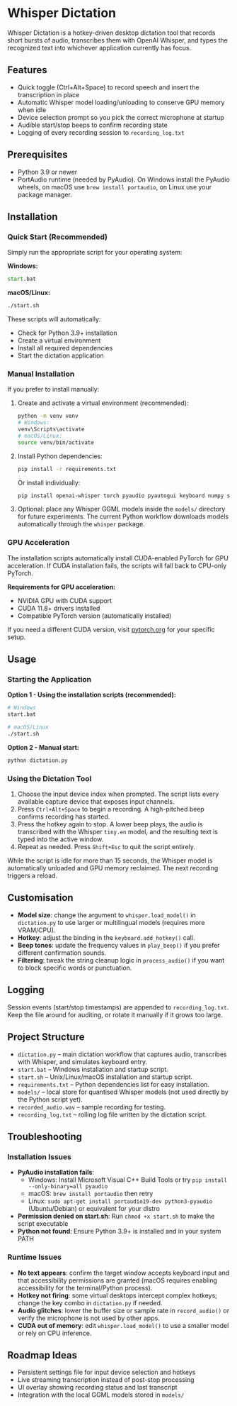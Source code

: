 # Whisper Dictation

Whisper Dictation is a hotkey-driven desktop dictation tool that records short bursts of audio, transcribes them with OpenAI Whisper, and types the recognized text into whichever application currently has focus.

## Features
- Quick toggle (Ctrl+Alt+Space) to record speech and insert the transcription in place
- Automatic Whisper model loading/unloading to conserve GPU memory when idle
- Device selection prompt so you pick the correct microphone at startup
- Audible start/stop beeps to confirm recording state
- Logging of every recording session to `recording_log.txt`

## Prerequisites
- Python 3.9 or newer
- PortAudio runtime (needed by PyAudio). On Windows install the PyAudio wheels, on macOS use `brew install portaudio`, on Linux use your package manager.

## Installation

### Quick Start (Recommended)
Simply run the appropriate script for your operating system:

**Windows:**
```cmd
start.bat
```

**macOS/Linux:**
```bash
./start.sh
```

These scripts will automatically:
- Check for Python 3.9+ installation
- Create a virtual environment
- Install all required dependencies
- Start the dictation application

### Manual Installation
If you prefer to install manually:

1. Create and activate a virtual environment (recommended):
   ```bash
   python -m venv venv
   # Windows:
   venv\Scripts\activate
   # macOS/Linux:
   source venv/bin/activate
   ```

2. Install Python dependencies:
   ```bash
   pip install -r requirements.txt
   ```
   
   Or install individually:
   ```bash
   pip install openai-whisper torch pyaudio pyautogui keyboard numpy simpleaudio pyperclip
   ```

3. Optional: place any Whisper GGML models inside the `models/` directory for future experiments. The current Python workflow downloads models automatically through the `whisper` package.

### GPU Acceleration
The installation scripts automatically install CUDA-enabled PyTorch for GPU acceleration. If CUDA installation fails, the scripts will fall back to CPU-only PyTorch.

**Requirements for GPU acceleration:**
- NVIDIA GPU with CUDA support
- CUDA 11.8+ drivers installed
- Compatible PyTorch version (automatically installed)

If you need a different CUDA version, visit [pytorch.org](https://pytorch.org/get-started/locally/) for your specific setup.

## Usage

### Starting the Application
**Option 1 - Using the installation scripts (recommended):**
```bash
# Windows
start.bat

# macOS/Linux
./start.sh
```

**Option 2 - Manual start:**
```bash
python dictation.py
```

### Using the Dictation Tool
1. Choose the input device index when prompted. The script lists every available capture device that exposes input channels.
2. Press `Ctrl+Alt+Space` to begin a recording. A high-pitched beep confirms recording has started.
3. Press the hotkey again to stop. A lower beep plays, the audio is transcribed with the Whisper `tiny.en` model, and the resulting text is typed into the active window.
4. Repeat as needed. Press `Shift+Esc` to quit the script entirely.

While the script is idle for more than 15 seconds, the Whisper model is automatically unloaded and GPU memory reclaimed. The next recording triggers a reload.

## Customisation
- **Model size**: change the argument to `whisper.load_model()` in `dictation.py` to use larger or multilingual models (requires more VRAM/CPU).
- **Hotkey**: adjust the binding in the `keyboard.add_hotkey()` call.
- **Beep tones**: update the frequency values in `play_beep()` if you prefer different confirmation sounds.
- **Filtering**: tweak the string cleanup logic in `process_audio()` if you want to block specific words or punctuation.

## Logging
Session events (start/stop timestamps) are appended to `recording_log.txt`. Keep the file around for auditing, or rotate it manually if it grows too large.

## Project Structure
- `dictation.py` – main dictation workflow that captures audio, transcribes with Whisper, and simulates keyboard entry.
- `start.bat` – Windows installation and startup script.
- `start.sh` – Unix/Linux/macOS installation and startup script.
- `requirements.txt` – Python dependencies list for easy installation.
- `models/` – local store for quantised Whisper models (not used directly by the Python script yet).
- `recorded_audio.wav` – sample recording for testing.
- `recording_log.txt` – rolling log file written by the dictation script.

## Troubleshooting

### Installation Issues
- **PyAudio installation fails**: 
  - Windows: Install Microsoft Visual C++ Build Tools or try `pip install --only-binary=all pyaudio`
  - macOS: `brew install portaudio` then retry
  - Linux: `sudo apt-get install portaudio19-dev python3-pyaudio` (Ubuntu/Debian) or equivalent for your distro
- **Permission denied on start.sh**: Run `chmod +x start.sh` to make the script executable
- **Python not found**: Ensure Python 3.9+ is installed and in your system PATH

### Runtime Issues
- **No text appears**: confirm the target window accepts keyboard input and that accessibility permissions are granted (macOS requires enabling accessibility for the terminal/Python process).
- **Hotkey not firing**: some virtual desktops intercept complex hotkeys; change the key combo in `dictation.py` if needed.
- **Audio glitches**: lower the buffer size or sample rate in `record_audio()` or verify the microphone is not used by other apps.
- **CUDA out of memory**: edit `whisper.load_model()` to use a smaller model or rely on CPU inference.

## Roadmap Ideas
- Persistent settings file for input device selection and hotkeys
- Live streaming transcription instead of post-stop processing
- UI overlay showing recording status and last transcript
- Integration with the local GGML models stored in `models/`
